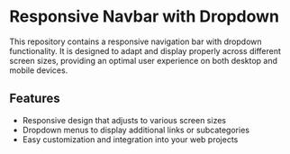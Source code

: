 # Responsive Navbar with Dropdown

This repository contains a responsive navigation bar with dropdown functionality. It is designed to adapt and display properly across different screen sizes, providing an optimal user experience on both desktop and mobile devices.

## Features
- Responsive design that adjusts to various screen sizes
- Dropdown menus to display additional links or subcategories
- Easy customization and integration into your web projects

